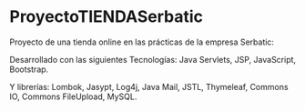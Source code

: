# ProyectoTIENDASerbatic

Proyecto de una tienda online en las prácticas de la empresa Serbatic:

Desarrollado con las siguientes Tecnologías: Java Servlets, JSP, JavaScript, Bootstrap.

Y librerías: Lombok, Jasypt, Log4j, Java Mail, JSTL, Thymeleaf, Commons IO, Commons FileUpload, MySQL.
